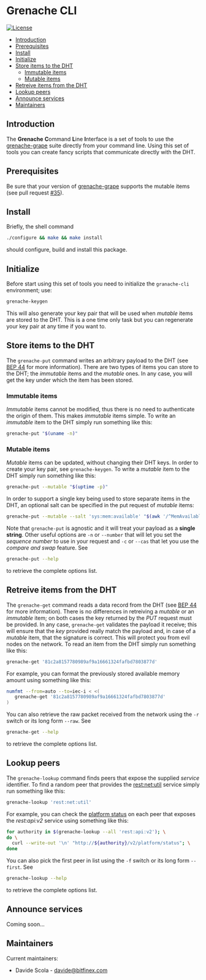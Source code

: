 # Grenache CLI

[![License](https://img.shields.io/badge/License-Apache%202.0-blue.svg)](https://opensource.org/licenses/Apache-2.0)

 * [Introduction](#introduction)
 * [Prerequisites](#prerequisites)
 * [Install](#install)
 * [Initialize](#initialize)
 * [Store items to the DHT](#store-items-to-the-dht)
   * [Immutable items](#immutable-items)
   * [Mutable items](#mutable-items)
 * [Retreive items from the DHT](#retreive-items-from-the-dht)
 * [Lookup peers](#lookup-peers)
 * [Announce services](#announce-services)
 * [Maintainers](#maintainers)


## Introduction

The **Grenache** **C**ommand **L**ine **I**nterface is a set of tools to use the [grenache-grape](https://github.com/bitfinexcom/grenache-grape) suite directly from your command line. Using this set of tools you can create fancy scripts that communicate directly with the DHT.


## Prerequisites

Be sure that your version of [grenache-grape](https://github.com/bitfinexcom/grenache-grape) supports the mutable items (see pull request [#35](https://github.com/bitfinexcom/grenache-grape/pull/35)).


## Install

Briefly, the shell command

```bash
./configure && make && make install
```

should configure, build and install this package.


## Initialize

Before start using this set of tools you need to initialize the `granache-cli` environment; use:

```bash
grenache-keygen
```

This will also generate your key pair that will be used when _mutable_ items are stored to the DHT. This is a one time only task but you can regenerate your key pair at any time if you want to.


## Store items to the DHT

The `grenache-put` command writes an arbitrary payload to the DHT (see [BEP 44](http://bittorrent.org/beps/bep_0044.html) for more information). There are two types of items you can store to the DHT; the _immutable_ items and the _mutable_ ones. In any case, you will get the key under which the item has been stored.

### Immutable items

_Immutable_ items cannot be modified, thus there is no need to authenticate the origin of them. This makes _immutable_ items simple. To write an _immutable_ item to the DHT simply run something like this:

```bash
grenache-put "$(uname -n)"
```

### Mutable items

_Mutable_ items can be updated, without changing their DHT keys. In order to create your key pair, see `grenache-keygen`. To write a _mutable_ item to the DHT simply run something like this:

```bash
grenache-put --mutable "$(uptime -p)"
```

In order to support a single key being used to store separate items in the DHT, an optional salt can be specified in the put request of _mutable_ items:

```bash
grenache-put --mutable --salt 'sys:mem:available' "$(awk '/^MemAvailable:/ { print $2 "Ki" }' < /proc/meminfo)"
```

Note that `grenache-put` is agnostic and it will treat your payload as a **single string**. Other useful options are `-n` or `--number` that will let you set the _sequence number_ to use in your request and `-c` or `--cas` that let you use the _compare and swap_ feature. See

```bash
grenache-put --help
```

to retrieve the complete options list.


## Retreive items from the DHT

The `grenache-get` command reads a data record from the DHT (see [BEP 44](http://bittorrent.org/beps/bep_0044.html) for more information). There is no differences in retreiving a _mutable_ or an _immutable_ item; on both cases the key returned by the *PUT* request must be provided. In any case, `grenache-get` validates the payload it receive; this will ensure that the _key_ provided really match the payload and, in case of a _mutable_ item, that the signature is correct. This will protect you from evil nodes on the network. To read an item from the DHT simply run something like this:

```bash
grenache-get '81c2a8157780989af9a16661324fafbd7803877d'
```

For example, you can format the previously stored available memory amount using something like this:

```bash
numfmt --from=auto --to=iec-i < <(
   grenache-get '81c2a8157780989af9a16661324fafbd7803877d'
)
```

You can also retrieve the raw packet received from the network using the `-r` switch or its long form `--raw`. See

```bash
grenache-get --help
```

to retrieve the complete options list.


## Lookup peers

The `grenache-lookup` command finds peers that expose the supplied _service_ identifier. To find a random peer that provides the [rest:net:util](https://github.com/bitfinexcom/bfx-util-net-js) service simply run something like this:

```bash
grenache-lookup 'rest:net:util'
```

For example, you can check the [platform status](https://docs.bitfinex.com/v2/reference#rest-public-platform-status) on each peer that exposes the _rest:api:v2_ service using something like this:

```bash
for authority in $(grenache-lookup --all 'rest:api:v2'); \
do \
  curl --write-out '\n' "http://${authority}/v2/platform/status"; \
done
```

You can also pick the first peer in list using the `-f` switch or its long form `--first`. See

```bash
grenache-lookup --help
```

to retrieve the complete options list.


## Announce services

Coming soon...


## Maintainers

Current maintainers:

* Davide Scola - davide@bitfinex.com
